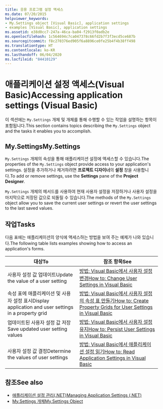 ```yaml
---
title: 응용 프로그램 설정 액세스
ms.date: 07/20/2015
helpviewer_keywords:
- My.Settings object [Visual Basic], application settings
- examples [Visual Basic], application settings
ms.assetid: e38d0cc7-247a-46ca-ba04-f2913f0adb2e
ms.openlocfilehash: 1c564694c7ca047378c66fd2b7f3f3ecd5ce687b
ms.sourcegitcommit: f8c270376ed905f6a8896ce0fe25b4f4b38ff498
ms.translationtype: HT
ms.contentlocale: ko-KR
ms.lasthandoff: 06/04/2020
ms.locfileid: "84410129"
---
```

# <a name="accessing-application-settings-visual-basic"></a><span data-ttu-id="39b6b-102">애플리케이션 설정 액세스(Visual Basic)</span><span class="sxs-lookup"><span data-stu-id="39b6b-102">Accessing application settings (Visual Basic)</span></span>

<span data-ttu-id="39b6b-103">이 섹션에는 `My.Settings` 개체 및 개체를 통해 수행할 수 있는 작업을 설명하는 항목이 포함됩니다.</span><span class="sxs-lookup"><span data-stu-id="39b6b-103">This section contains topics describing the `My.Settings` object and the tasks it enables you to accomplish.</span></span>  
  
## <a name="mysettings"></a><span data-ttu-id="39b6b-104">My.Settings</span><span class="sxs-lookup"><span data-stu-id="39b6b-104">My.Settings</span></span>  

 <span data-ttu-id="39b6b-105">`My.Settings` 개체의 속성을 통해 애플리케이션 설정에 액세스할 수 있습니다.</span><span class="sxs-lookup"><span data-stu-id="39b6b-105">The properties of the `My.Settings` object provide access to your application's settings.</span></span> <span data-ttu-id="39b6b-106">설정을 추가하거나 제거하려면 **프로젝트 디자이너**의 **설정** 창을 사용합니다.</span><span class="sxs-lookup"><span data-stu-id="39b6b-106">To add or remove settings, use the **Settings** pane of the **Project Designer**.</span></span>  
  
 <span data-ttu-id="39b6b-107">`My.Settings` 개체의 메서드를 사용하여 현재 사용자 설정을 저장하거나 사용자 설정을 마지막으로 저장된 값으로 되돌릴 수 있습니다.</span><span class="sxs-lookup"><span data-stu-id="39b6b-107">The methods of the `My.Settings` object allow you to save the current user settings or revert the user settings to the last saved values.</span></span>  
  
## <a name="tasks"></a><span data-ttu-id="39b6b-108">작업</span><span class="sxs-lookup"><span data-stu-id="39b6b-108">Tasks</span></span>  

 <span data-ttu-id="39b6b-109">다음 표에는 애플리케이션의 양식에 액세스하는 방법을 보여 주는 예제가 나와 있습니다.</span><span class="sxs-lookup"><span data-stu-id="39b6b-109">The following table lists examples showing how to access an application's forms.</span></span>  
  
|<span data-ttu-id="39b6b-110">대상</span><span class="sxs-lookup"><span data-stu-id="39b6b-110">To</span></span>|<span data-ttu-id="39b6b-111">참조 항목</span><span class="sxs-lookup"><span data-stu-id="39b6b-111">See</span></span>|  
|--------|---------|  
|<span data-ttu-id="39b6b-112">사용자 설정 값 업데이트</span><span class="sxs-lookup"><span data-stu-id="39b6b-112">Update the value of a user setting</span></span>|[<span data-ttu-id="39b6b-113">방법: Visual Basic에서 사용자 설정 변경</span><span class="sxs-lookup"><span data-stu-id="39b6b-113">How to: Change User Settings in Visual Basic</span></span>](how-to-change-user-settings.md)|  
|<span data-ttu-id="39b6b-114">속성 표에 애플리케이션 및 사용자 설정 표시</span><span class="sxs-lookup"><span data-stu-id="39b6b-114">Display application and user settings in a property grid</span></span>|[<span data-ttu-id="39b6b-115">방법: Visual Basic에서 사용자 설정의 속성 표 만들기</span><span class="sxs-lookup"><span data-stu-id="39b6b-115">How to: Create Property Grids for User Settings in Visual Basic</span></span>](how-to-create-property-grids-for-user-settings.md)|  
|<span data-ttu-id="39b6b-116">업데이트된 사용자 설정 값 저장</span><span class="sxs-lookup"><span data-stu-id="39b6b-116">Save updated user setting values</span></span>|[<span data-ttu-id="39b6b-117">방법: Visual Basic에서 사용자 설정 유지</span><span class="sxs-lookup"><span data-stu-id="39b6b-117">How to: Persist User Settings in Visual Basic</span></span>](how-to-persist-user-settings.md)|  
|<span data-ttu-id="39b6b-118">사용자 설정 값 결정</span><span class="sxs-lookup"><span data-stu-id="39b6b-118">Determine the values of user settings</span></span>|[<span data-ttu-id="39b6b-119">방법: Visual Basic에서 애플리케이션 설정 읽기</span><span class="sxs-lookup"><span data-stu-id="39b6b-119">How to: Read Application Settings in Visual Basic</span></span>](how-to-read-application-settings.md)|  
  
## <a name="see-also"></a><span data-ttu-id="39b6b-120">참조</span><span class="sxs-lookup"><span data-stu-id="39b6b-120">See also</span></span>

- [<span data-ttu-id="39b6b-121">애플리케이션 설정 관리(.NET)</span><span class="sxs-lookup"><span data-stu-id="39b6b-121">Managing Application Settings (.NET)</span></span>](/visualstudio/ide/managing-application-settings-dotnet)
- [<span data-ttu-id="39b6b-122">My.Settings 개체</span><span class="sxs-lookup"><span data-stu-id="39b6b-122">My.Settings Object</span></span>](../../../language-reference/objects/my-settings-object.md)
